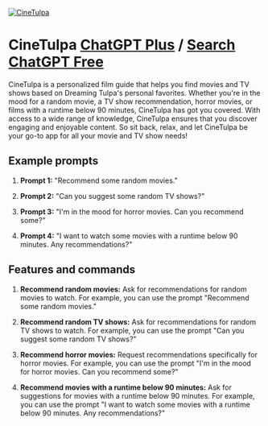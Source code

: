 
[![CineTulpa](null)](https://chat.openai.com/g/g-5PD5gH8R8-cinetulpa)

# CineTulpa [ChatGPT Plus](https://chat.openai.com/g/g-5PD5gH8R8-cinetulpa) / [Search ChatGPT Free](https://gptcall.net/index.html#/?search=CineTulpa)

CineTulpa is a personalized film guide that helps you find movies and TV shows based on Dreaming Tulpa's personal favorites. Whether you're in the mood for a random movie, a TV show recommendation, horror movies, or films with a runtime below 90 minutes, CineTulpa has got you covered. With access to a wide range of knowledge, CineTulpa ensures that you discover engaging and enjoyable content. So sit back, relax, and let CineTulpa be your go-to app for all your movie and TV show needs!

## Example prompts

1. **Prompt 1:** "Recommend some random movies."

2. **Prompt 2:** "Can you suggest some random TV shows?"

3. **Prompt 3:** "I'm in the mood for horror movies. Can you recommend some?"

4. **Prompt 4:** "I want to watch some movies with a runtime below 90 minutes. Any recommendations?"

## Features and commands

1. **Recommend random movies:** Ask for recommendations for random movies to watch. For example, you can use the prompt "Recommend some random movies."

2. **Recommend random TV shows:** Ask for recommendations for random TV shows to watch. For example, you can use the prompt "Can you suggest some random TV shows?"

3. **Recommend horror movies:** Request recommendations specifically for horror movies. For example, you can use the prompt "I'm in the mood for horror movies. Can you recommend some?"

4. **Recommend movies with a runtime below 90 minutes:** Ask for suggestions for movies with a runtime below 90 minutes. For example, you can use the prompt "I want to watch some movies with a runtime below 90 minutes. Any recommendations?"


